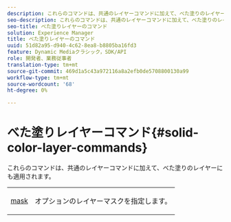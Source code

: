 ```yaml
---
description: これらのコマンドは、共通のレイヤーコマンドに加えて、べた塗りのレイヤーにも適用されます。
seo-description: これらのコマンドは、共通のレイヤーコマンドに加えて、べた塗りのレイヤーにも適用されます。
seo-title: べた塗りレイヤーのコマンド
solution: Experience Manager
title: べた塗りレイヤーのコマンド
uuid: 51d82a95-d940-4c62-8ea8-b8805ba16fd3
feature: Dynamic Mediaクラシック，SDK/API
role: 開発者、業務従事者
translation-type: tm+mt
source-git-commit: 469d1a5c43a972116a8a2efb0de5708800130a99
workflow-type: tm+mt
source-wordcount: '68'
ht-degree: 0%

---
```



# べた塗りレイヤーコマンド{#solid-color-layer-commands}

これらのコマンドは、共通のレイヤーコマンドに加えて、べた塗りのレイヤーにも適用されます。

<table id="simpletable_4E563E4C797E45F390340258170BDCE4"> 
 <tr class="strow"> 
  <td class="stentry"> <p><a href="../../../../../../is-api/http-ref/image-serving-api-ref/c-http-protocol-reference/c-command-reference/r-mask.md#reference-922254e027404fb890b850e2723ee06e" type="reference" format="dita" scope="local"> mask</a> </p> </td> 
  <td class="stentry"> <p>オプションのレイヤーマスクを指定します。 </p></td> 
 </tr> 
</table>

